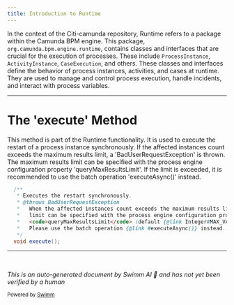 ```yaml
---
title: Introduction to Runtime
---
```

In the context of the Citi-camunda repository, Runtime refers to a package within the Camunda BPM engine. This package, `org.camunda.bpm.engine.runtime`, contains classes and interfaces that are crucial for the execution of processes. These include `ProcessInstance`, `ActivityInstance`, `CaseExecution`, and others. These classes and interfaces define the behavior of process instances, activities, and cases at runtime. They are used to manage and control process execution, handle incidents, and interact with process variables.

<SwmSnippet path="/engine/src/main/java/org/camunda/bpm/engine/runtime/RestartProcessInstanceBuilder.java" line="73">

---

# The 'execute' Method

This method is part of the Runtime functionality. It is used to execute the restart of a process instance synchronously. If the affected instances count exceeds the maximum results limit, a 'BadUserRequestException' is thrown. The maximum results limit can be specified with the process engine configuration property 'queryMaxResultsLimit'. If the limit is exceeded, it is recommended to use the batch operation 'executeAsync()' instead.

```java
  /**
   * Executes the restart synchronously.
   * @throws BadUserRequestException
   *   When the affected instances count exceeds the maximum results limit. A maximum results
   *   limit can be specified with the process engine configuration property
   *   <code>queryMaxResultsLimit</code> (default {@link Integer#MAX_VALUE}).
   *   Please use the batch operation {@link #executeAsync()} instead.
   */
  void execute();
```

---

</SwmSnippet>

&nbsp;

*This is an auto-generated document by Swimm AI 🌊 and has not yet been verified by a human*

<SwmMeta version="3.0.0" repo-id="Z2l0aHViJTNBJTNBQ2l0aS1jYW11bmRhJTNBJTNBZ2lsYWRuYXZvdA==" repo-name="Citi-camunda" doc-type="overview"><sup>Powered by [Swimm](/)</sup></SwmMeta>
